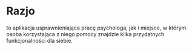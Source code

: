 # Razjo
 to aplikacja usprawnieniająca pracę psychologa, jak i miejsce, w którym osoba korzystająca z niego pomocy znajdzie kilka przydatnych funkcjonalności dla siebie.
